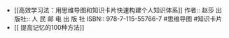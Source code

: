 - [[高效学习法：用思维导图和知识卡片快速构建个人知识体系]]
  作者:: 赵莎
  出版社:: 人 民 邮 电 出 版 社
  ISBN:: 978-7-115-55766-7
  #思维导图 #知识卡片
- [[ 提高记忆的100种方法]]